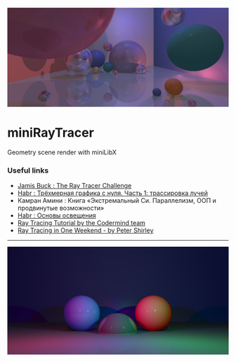 ![](scenes/naturmort.png)
# miniRayTracer
Geometry scene render with miniLibX

### Useful links
- [Jamis Buck : The Ray Tracer Challenge](https://pragprog.com/titles/jbtracer/the-ray-tracer-challenge/)
- [Habr : Трёхмерная графика с нуля. Часть 1: трассировка лучей](https://habr.com/ru/post/342510/)
- Камран Амини : Книга «Экстремальный Cи. Параллелизм, ООП и продвинутые возможности»
- [Habr : Основы освещения](https://habr.com/ru/post/333932/)
- [Ray Tracing Tutorial by the Codermind team](https://sebastiandang.github.io/docs/cse168/RayTracing.pdf)
- [Ray Tracing in One Weekend - by Peter Shirley](https://yeosong1.github.io/RT-OW#ray-tracing-in-one-weekend---by-peter-shirley)

---
 ![](scenes/three_spheres.png)
